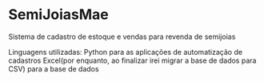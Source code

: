 # SemiJoiasMae
Sistema de cadastro de estoque e vendas para revenda de semijoias

Linguagens utilizadas:
Python para as aplicações de automatização de cadastros
Excel(por enquanto, ao finalizar irei migrar a base de dados para CSV) para a base de dados
